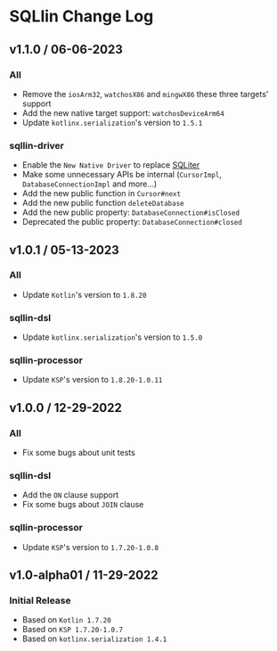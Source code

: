 # SQLlin Change Log

## v1.1.0 / 06-06-2023

### All

* Remove the `iosArm32`, `watchosX86` and `mingwX86` these three targets' support
* Add the new native target support: `watchosDeviceArm64`
* Update `kotlinx.serialization`'s version to `1.5.1`

### sqllin-driver

* Enable the `New Native Driver` to replace [SQLiter](https://github.com/touchlab/SQLiter)
* Make some unnecessary APIs be internal (`CursorImpl`, `DatabaseConnectionImpl` and more...)
* Add the new public function in `Cursor#next`
* Add the new public function `deleteDatabase`
* Add the new public property: `DatabaseConnection#isClosed`
* Deprecated the public property: `DatabaseConnection#closed`

## v1.0.1 / 05-13-2023

### All

* Update `Kotlin`'s version to `1.8.20`

### sqllin-dsl

* Update `kotlinx.serialization`'s version to `1.5.0`

### sqllin-processor

* Update `KSP`'s version to `1.8.20-1.0.11`

## v1.0.0 / 12-29-2022

### All

* Fix some bugs about unit tests


### sqllin-dsl

* Add the `ON` clause support
* Fix some bugs about `JOIN` clause

### sqllin-processor

* Update `KSP`'s version to `1.7.20-1.0.8`

## v1.0-alpha01 / 11-29-2022

### Initial Release

* Based on `Kotlin 1.7.20`
* Based on `KSP 1.7.20-1.0.7`
* Based on `kotlinx.serialization 1.4.1`